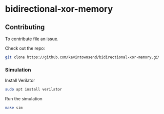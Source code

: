 # bidirectional-xor-memory

## Contributing

To contribute file an issue.

Check out the repo:

```sh
git clone https://github.com/kevintownsend/bidirectional-xor-memory.git
```

### Simulation

Install Verilator
```sh
sudo apt install verilator
```

Run the simulation
```sh
make sim
```
